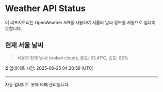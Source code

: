 
# Weather API Status

이 리포지토리는 OpenWeather API를 사용하여 서울의 날씨 정보를 자동으로 업데이트합니다.

## 현재 서울 날씨
> 서울의 현재 날씨: broken clouds, 온도: 33.41°C, 습도: 62%

⏳ 업데이트 시간: 2025-08-25 04:20:59 (UTC)

---
자동 업데이트 봇에 의해 관리됩니다.
